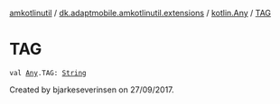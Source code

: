 [amkotlinutil](../../index.md) / [dk.adaptmobile.amkotlinutil.extensions](../index.md) / [kotlin.Any](index.md) / [TAG](-t-a-g.md)

# TAG

`val `[`Any`](https://kotlinlang.org/api/latest/jvm/stdlib/kotlin/-any/index.html)`.TAG: `[`String`](https://kotlinlang.org/api/latest/jvm/stdlib/kotlin/-string/index.html)

Created by bjarkeseverinsen on 27/09/2017.

